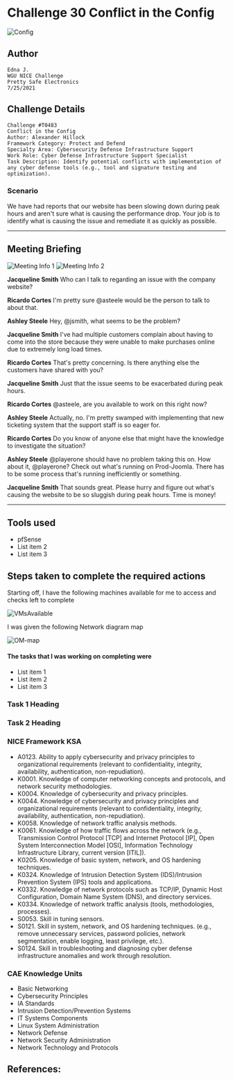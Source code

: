 # Challenge 30 Conflict in the Config

![Config](../Event/NICE30.png)

## Author
```
Edna J.
WGU NICE Challenge
Pretty Safe Electronics
7/25/2021
```

## Challenge Details
```
Challenge #T0483
Conflict in the Config
Author: Alexander Hillock
Framework Category: Protect and Defend
Specialty Area: Cybersecurity Defense Infrastructure Support
Work Role: Cyber Defense Infrastructure Support Specialist
Task Description: Identify potential conflicts with implementation of any cyber defense tools (e.g., tool and signature testing and optimization).
```

### Scenario
We have had reports that our website has been slowing down during peak hours and aren't sure what is causing the performance drop. Your job is to identify what is causing the issue and remediate it as quickly as possible.

-----
## Meeting Briefing

![Meeting Info 1](./images/meeting1.PNG)
![Meeting Info 2](./images/meeting2.PNG)

**Jacqueline Smith**
Who can I talk to regarding an issue with the company website?

**Ricardo Cortes**
I'm pretty sure @asteele would be the person to talk to about that.

**Ashley Steele**
Hey, @jsmith, what seems to be the problem?

**Jacqueline Smith**
I've had multiple customers complain about having to come into the store because they were unable to make purchases online due to extremely long load times.

**Ricardo Cortes**
That's pretty concerning. Is there anything else the customers have shared with you?

**Jacqueline Smith**
Just that the issue seems to be exacerbated during peak hours.

**Ricardo Cortes**
@asteele, are you available to work on this right now?

**Ashley Steele**
Actually, no. I'm pretty swamped with implementing that new ticketing system that the support staff is so eager for.

**Ricardo Cortes**
Do you know of anyone else that might have the knowledge to investigate the situation?

**Ashley Steele**
@playerone should have no problem taking this on. How about it, @playerone? Check out what's running on Prod-Joomla. There has to be some process that's running inefficiently or something.

**Jacqueline Smith**
That sounds great. Please hurry and figure out what's causing the website to be so sluggish during peak hours. Time is money!

---
## Tools used

 - pfSense
 - List item 2
 - List item 3


## Steps taken to complete the required actions

Starting off, I have the following machines available for me to access and checks left to complete

![VMsAvailable](./images/VMs-available.PNG)

I was given the following Network diagram map

![OM-map](./images/PD-map.jpg)

#### The tasks that I was working on completing were
 - List item 1
 - List item 2
 - List item 3


### Task 1 Heading

### Task 2 Heading




### NICE Framework KSA

- A0123. Ability to apply cybersecurity and privacy principles to organizational requirements (relevant to confidentiality, integrity, availability, authentication, non-repudiation).
- K0001. Knowledge of computer networking concepts and protocols, and network security methodologies.
- K0004. Knowledge of cybersecurity and privacy principles.
- K0044. Knowledge of cybersecurity and privacy principles and organizational requirements (relevant to confidentiality, integrity, availability, authentication, non-repudiation).
- K0058. Knowledge of network traffic analysis methods.
- K0061. Knowledge of how traffic flows across the network (e.g., Transmission Control Protocol [TCP] and Internet Protocol [IP], Open System Interconnection Model [OSI], Information Technology Infrastructure Library, current version [ITIL]).
- K0205. Knowledge of basic system, network, and OS hardening techniques.
- K0324. Knowledge of Intrusion Detection System (IDS)/Intrusion Prevention System (IPS) tools and applications.
- K0332. Knowledge of network protocols such as TCP/IP, Dynamic Host Configuration, Domain Name System (DNS), and directory services.
- K0334. Knowledge of network traffic analysis (tools, methodologies, processes).
- S0053. Skill in tuning sensors.
- S0121. Skill in system, network, and OS hardening techniques. (e.g., remove unnecessary services, password policies, network segmentation, enable logging, least privilege, etc.).
- S0124. Skill in troubleshooting and diagnosing cyber defense infrastructure anomalies and work through resolution.


### CAE Knowledge Units
- Basic Networking
- Cybersecurity Principles
- IA Standards
- Intrusion Detection/Prevention Systems
- IT Systems Components
- Linux System Administration
- Network Defense
- Network Security Administration
- Network Technology and Protocols

## References:

